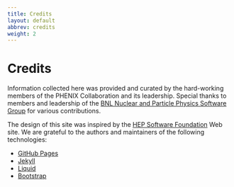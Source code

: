 ```yaml
---
title: Credits
layout: default
abbrev: credits
weight: 2
---
```


# Credits

Information collected here was provided and curated by the hard-working members of the PHENIX Collaboration and its leadership.
Special thanks to members and leadership of the <a href="https://npps.bnl.gov/">BNL Nuclear and Particle Physics Software Group</a> for various contributions.

The design of this site was inspired by the <a href="http://hepsoftwarefoundation.org/">HEP Software Foundation</a> Web site.
We are grateful to the authors and maintainers of the following technologies:
* <a href="https://pages.github.com/">GitHub Pages</a>
* <a href="http://jekyllrb.com/">Jekyll</a>
* <a href="https://shopify.github.io/liquid/">Liquid</a>
* <a href="http://getbootstrap.com/">Bootstrap</a>
